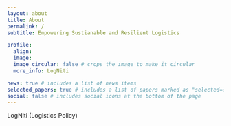 ```yaml
---
layout: about
title: About
permalink: /
subtitle: Empowering Sustianable and Resilient Logistics

profile:
  align: 
  image: 
  image_circular: false # crops the image to make it circular
  more_info: LogNiti

news: true # includes a list of news items
selected_papers: true # includes a list of papers marked as "selected={true}"
social: false # includes social icons at the bottom of the page
---
```


LogNiti (Logistics Policy)